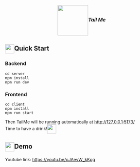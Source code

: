 ### <p align="center"><img height="100px" align="center" src="https://media.discordapp.net/attachments/688213778206294154/1102159141159571456/2Emvhr0b_4x.png?width=597&height=597">_Tail Me_</p>

## <img height="30px" align="center" src="https://www.svgrepo.com/show/285449/cocktail.svg">Quick Start
### Backend
```
cd server
npm install
npm run dev
```
### Frontend
```
cd client
npm install
npm run start
```
Then TailMe will be running automatically at <a herf="http://127.0.0.1:5173/">http://127.0.0.1:5173/</a><br/>
Time to have a drink!<img height="30px" align="center" src="https://www.svgrepo.com/show/285397/cheers-alcohol.svg">


## <img height="30px" align="center" src="https://www.svgrepo.com/show/404660/youtube-video-movie-film-multimedia-social-media.svg">Demo
Youtube link: https://youtu.be/oJAevW_kKpg
